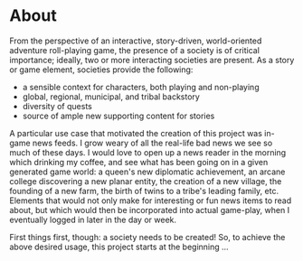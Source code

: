 # About

From the perspective of an interactive, story-driven, world-oriented
adventure roll-playing game, the presence of a society is of critical
importance; ideally, two or more interacting societies are present. As a
story or game element, societies provide the following:

* a sensible context for characters, both playing and non-playing
* global, regional, municipal, and tribal backstory
* diversity of quests
* source of ample new supporting content for stories

A particular use case that motivated the creation of this project was
in-game news feeds. I grow weary of all the real-life bad news we see so
much of these days. I would love to open up a news reader in the morning
which drinking my coffee, and see what has been going on in a given
generated game world: a queen's new diplomatic achievement, an arcane
college discovering a new planar entity, the creation of a new village,
the founding of a new farm, the birth of twins to a tribe's leading
family, etc. Elements that would not only make for interesting or fun
news items to read about, but which would then be incorporated into
actual game-play, when I eventually logged in later in the day or week.

First things first, though: a society needs to be created! So, to
achieve the above desired usage, this project starts at the beginning
...
